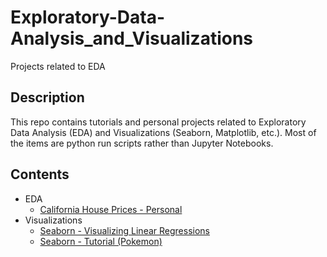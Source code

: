 # Exploratory-Data-Analysis_and_Visualizations
Projects related to EDA

## Description
This repo contains tutorials and personal projects related to Exploratory Data Analysis (EDA) and Visualizations (Seaborn, Matplotlib, etc.).  Most of the items are python run scripts rather than Jupyter Notebooks.

## Contents
  - EDA
     - [California House Prices - Personal](https://github.com/philtsmith570/Exploratory-Data-Analysis_and_Visualizations/tree/master/EDA%20-%20CA%20Housing%20Prices/EDA-CA_Housing_Prices.py)
  - Visualizations
     - [Seaborn - Visualizing Linear Regressions](https://github.com/philtsmith570/Exploratory-Data-Analysis_and_Visualizations/tree/master/Seaborn%20-%20Visualizing%20Linear%20Regressions/seaborn-linear_reg.py)
     - [Seaborn - Tutorial (Pokemon)](https://github.com/philtsmith570/Exploratory-Data-Analysis_and_Visualizations/blob/master/Seaborn%20Tutorial/sns_tutorial1.py)
 
